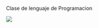 Clase de lenguaje de Programacion

![](https://img.freepik.com/foto-gratis/experiencia-pr…16f39e24a5dbdd4a2fd3166258c04c01a780faa6e5c1ca2fb)
